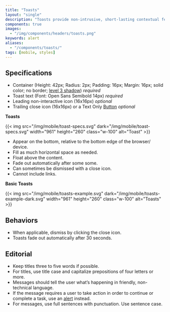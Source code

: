 ```yaml
---
title: "Toasts"
layout: "single"
description: "Toasts provide non-intrusive, short-lasting contextual feedback to the user."
components: true
images:
  - "/img/components/headers/toasts.png"
keywords: alert
aliases:
  - "/components/toasts/"
tags: [mobile, styles]
---
```


## Specifications

- Container (Height: 42px; Radius: 2px; Padding: 16px; Margin: 16px; solid color; no border; [level 3 shadow](/foundations/shadows-and-depth/)) _required_
- Toast text (Font: Open Sans Semibold 14px) _required_
- Leading non-interactive icon (16x16px) _optional_
- Trailing close icon (16x16px) or a Text Only [Button](/components/mobile/buttons/) _optional_

**Toasts**

{{< img src="/img/mobile/toast-specs.svg" dark="/img/mobile/toast-specs.svg" width="961" height="260" class="w-100" alt="Toast" >}}

- Appear on the bottom, relative to the bottom edge of the browser/ device.
- Fill as much horizontal space as needed.
- Float above the content.
- Fade out automatically after some some.
- Can sometimes be dismissed with a close icon.
- Cannot include links.

**Basic Toasts**

{{< img src="/img/mobile/toasts-example.svg" dark="/img/mobile/toasts-example-dark.svg" width="961" height="260" class="w-100" alt="Toasts" >}}

## Behaviors

- When applicable, dismiss by clicking the close icon.
- Toasts fade out automatically after 30 seconds.

## Editorial

- Keep titles three to five words if possible.
- For titles, use title case and capitalize prepositions of four letters or more.
- Messages should tell the user what’s happening in friendly, non-technical language.
- If the message requires a user to take action in order to continue or complete a task, use an [alert](/components/mobile/alerts/)
  instead.
- For messages, use full sentences with punctuation. Use sentence case.
